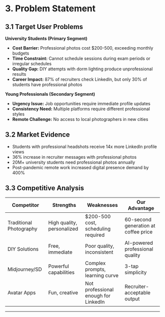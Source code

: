 # 3. Problem Statement

## 3.1 Target User Problems

**University Students (Primary Segment)**
- **Cost Barrier:** Professional photos cost $200-500, exceeding monthly budgets
- **Time Constraint:** Cannot schedule sessions during exam periods or irregular schedules
- **Quality Gap:** DIY attempts with dorm lighting produce unprofessional results
- **Career Impact:** 87% of recruiters check LinkedIn, but only 30% of students have professional photos

**Young Professionals (Secondary Segment)**
- **Urgency Issue:** Job opportunities require immediate profile updates
- **Consistency Need:** Multiple platforms require different professional styles
- **Remote Challenge:** No access to local photographers in new cities

## 3.2 Market Evidence
- Students with professional headshots receive 14x more LinkedIn profile views
- 36% increase in recruiter messages with professional photos
- 20M+ university students need professional photos annually
- Post-pandemic remote work increased digital presence demand by 400%

## 3.3 Competitive Analysis

| Competitor | Strengths | Weaknesses | Our Advantage |
|------------|-----------|------------|---------------|
| Traditional Photography | High quality, personalized | $200-500 cost, scheduling required | 60-second generation at coffee price |
| DIY Solutions | Free, immediate | Poor quality, inconsistent | AI-powered professional quality |
| Midjourney/SD | Powerful capabilities | Complex prompts, learning curve | 3-tap simplicity |
| Avatar Apps | Fun, creative | Not professional enough for LinkedIn | Recruiter-acceptable output |

---
